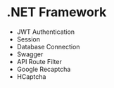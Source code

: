 # .NET Framework

* JWT Authentication
* Session
* Database Connection
* Swagger
* API Route Filter
* Google Recaptcha
* HCaptcha
